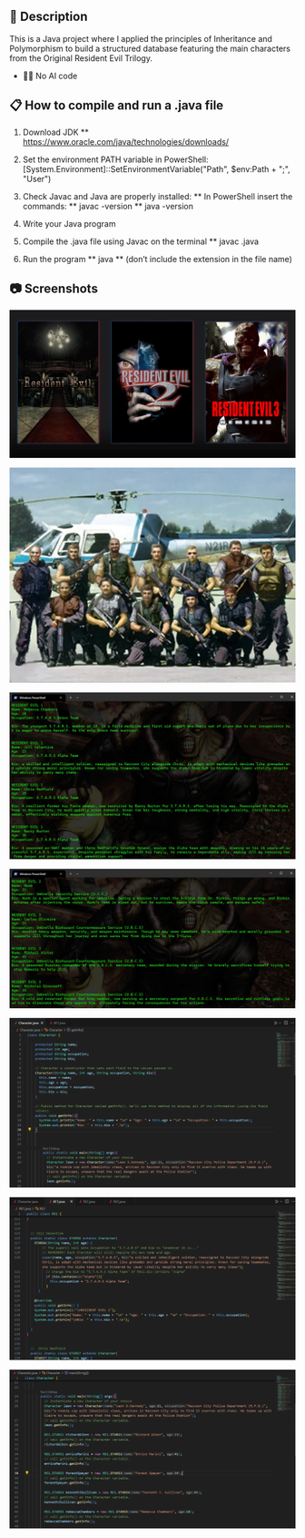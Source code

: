## 📄 Description

This is a Java project where I applied the principles of Inheritance and Polymorphism to build a structured database featuring the main characters from the Original Resident Evil Trilogy.


* 🚫🤖 No AI code 


## 📋 How to compile and run a .java file

1. Download JDK 
 ** https://www.oracle.com/java/technologies/downloads/

2. Set the environment PATH variable in PowerShell:
 <br> [System.Environment]::SetEnvironmentVariable("Path", $env:Path + ";<path to the JDK bin>", "User")

4. Check Javac and Java are properly installed:
    ** In PowerShell insert the commands: 
    ** javac -version
    ** java -version

5. Write your Java program

6. Compile the .java file using Javac on the terminal
    ** javac <file name>.java

7. Run the program 
    ** java <file name> 
    ** (don’t include the extension in the file name)


## 📷 Screenshots

![Screenshot1](screenshots/Screenshot0.webp)

![Screenshot2](screenshots/Screenshot6.webp)

![Screenshot3](screenshots/Screenshot11.webp)

![Screenshot3](screenshots/Screenshot2.webp)

![Screenshot3](screenshots/Screenshot3.webp)

![Screenshot3](screenshots/Screenshot4.webp)

![Screenshot3](screenshots/Screenshot5.webp)






  




